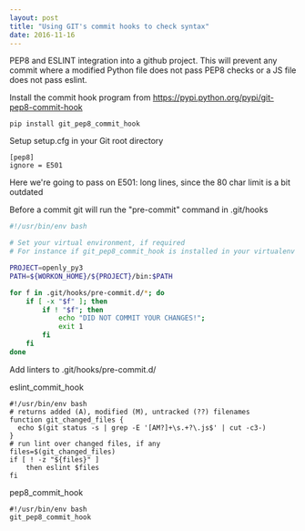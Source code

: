 ```yaml
---
layout: post
title: "Using GIT's commit hooks to check syntax"
date: 2016-11-16
---
```


PEP8 and ESLINT integration into a github project. This will prevent any commit where a modified Python file does not pass PEP8 checks or a JS file does not pass eslint.

Install the commit hook program from https://pypi.python.org/pypi/git-pep8-commit-hook

```
pip install git_pep8_commit_hook
```

Setup setup.cfg in your Git root directory

```
[pep8]
ignore = E501
```
Here we're going to pass on E501: long lines, since the 80 char limit is a bit outdated 

Before a commit git will run the "pre-commit" command in .git/hooks
``` bash
#!/usr/bin/env bash

# Set your virtual environment, if required 
# For instance if git_pep8_commit_hook is installed in your virtualenv

PROJECT=openly_py3
PATH=${WORKON_HOME}/${PROJECT}/bin:$PATH

for f in .git/hooks/pre-commit.d/*; do
    if [ -x "$f" ]; then
        if ! "$f"; then
            echo "DID NOT COMMIT YOUR CHANGES!";
            exit 1
        fi
    fi
done
```

Add linters to .git/hooks/pre-commit.d/

eslint_commit_hook
```
#!/usr/bin/env bash
# returns added (A), modified (M), untracked (??) filenames
function git_changed_files {
  echo $(git status -s | grep -E '[AM?]+\s.+?\.js$' | cut -c3-)
}
# run lint over changed files, if any
files=$(git_changed_files)
if [ ! -z "${files}" ]
    then eslint $files
fi
```

pep8_commit_hook
```
#!/usr/bin/env bash
git_pep8_commit_hook

```











